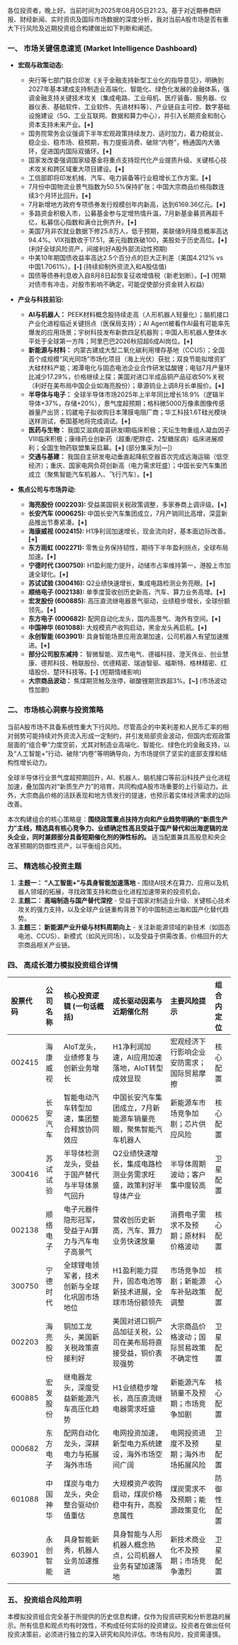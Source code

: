各位投资者，晚上好。当前时间为2025年08月05日21:23。基于对近期券商研报、财经新闻、实时资讯及国际市场数据的深度分析，我对当前A股市场是否有重大下行风险及近期投资组合构建做出如下判断和阐述。

### 一、 市场关键信息速览 (Market Intelligence Dashboard)

*   **宏观与政策动态:**
    *   央行等七部门联合印发《关于金融支持新型工业化的指导意见》，明确到2027年基本建成支持制造业高端化、智能化、绿色化发展的金融体系，强调金融支持关键技术攻关（集成电路、工业母机、医疗装备、服务器、仪器仪表、基础软件、工业软件、先进材料等）、产业链自主可控、数字基础设施建设（5G、工业互联网、数据和算力中心），并引入长期资金和耐心资本支持未来产业。**[+]**
    *   国务院常务会议强调下半年宏观政策持续发力、适时加力，着力稳就业、稳企业、稳市场、稳预期，有力提振消费、破除“内卷”，畅通国内大循环，促进国内国际双循环。**[+]**
    *   国家发改委强调国家级基金将重点支持现代化产业提质升级、关键核心技术攻关和跨区域重大项目建设。**[+]**
    *   工信部即将印发机械、汽车、电力装备等行业稳增长工作方案。**[+]**
    *   7月份中国物流业景气指数为50.5%保持扩张；中国大宗商品价格指数连续3个月环比回升。**[+]**
    *   7月新增地方政府专项债券发行规模创年内新高，达到6169.36亿元。**[+]**
    *   多路资金积极入市，公募基金参与定增热情升温，7月新基金募资再超千亿，私募信心指数和满仓比例齐升。**[+]**
    *   美国7月非农就业数据下修25.8万人，低于预期，美联储9月降息概率高达94.4%。VIX指数收于17.51，美元指数跌破100，美股处于历史高位。**[+]** (利好全球风险资产，间接利好A股外部流动性预期)
    *   中美10年期国债收益率高达2.5个百分点的巨大正利差（美国4.212% vs 中国1.7061%）。**[-]** (持续抑制外资流入和A股估值)
    *   国债等债券利息收入自8月8日起恢复征收增值税（新老划断）。**[~]** (短期对债市有冲击，对股市影响不确定，可能促使部分资金转入权益)

*   **产业与科技前沿:**
    *   **AI与机器人：** PEEK材料概念股持续走高（人形机器人轻量化）；脑机接口产业化进程临近关键拐点（医保局支持）；AI Agent被看作AI最有可能率先爆发的应用场景；宇树科技发布新款四足机器狗；中国人形机器人整体水平处于全球第一方阵；阿里巴巴2026秋招超6成AI岗位。**[+]**
    *   **新能源与材料：** 内蒙古建成大型二氧化碳利用埋存基地（CCUS）；全国首个成规模“风光同场”市场化项目（海上光伏）获批；双良节能拟增资扩大硅材料产能；湘潭电化与固态电池企业合作研发锰酸锂；电钴7月产量环比减少17.29%，价格继续上探；美国对进口半成品铜产品征收50%关税（利好在美布局中国企业如海亮股份）；章源钨业上调8月长单报价。**[+]**
    *   **半导体与电子：** 全球半导体市场2025年上半年同比增长18.9%（逻辑半导体+37%，存储+20%），景气度超预期；格科微5000万像素图像传感器量产出货；钧崴电子拟收购日本薄膜电阻厂商；华工科技1.6T硅光模块送样测试，泰国基地将完成调试。**[+]**
    *   **医药与生物：** 我国艾滋病疫苗研发I期临床积极；天坛生物重组人凝血因子Ⅷ临床积极；康缘药业创新药（超重/肥胖症、2型糖尿病）临床进展顺利；全国生物药联盟集采启幕。**[+]** (部分集采为[—])
    *   **交通与基建：** 我国自主研发电动垂直起降航空器首次完成远海运输（低空经济）；重庆、国家电网负荷创新高（电力需求旺盛）；中国长安汽车集团成立（聚焦智能汽车机器人、飞行汽车）。**[+]**

*   **焦点公司与市场异动:**
    *   **海亮股份 (002203):** 受益美国铜关税政策调整，多家券商上调评级。**[+]**
    *   **长安汽车 (000625):** 中国长安汽车集团成立，7月产销同比高增，深蓝新品推出节奏紧凑。**[+]**
    *   **海康威视 (002415):** H1净利润加速增长，现金流向好，基本面边际改善。**[+]**
    *   **东方雨虹 (002271):** 零售业务保持韧性，期待下半年盈利拐点，全球布局加速。**[+]**
    *   **宁德时代 (300750):** H1盈利能力提升，动储市占率维持第一，港股上市加速全球化。**[+]**
    *   **苏试试验 (300416):** Q2业绩快速增长，集成电路检测业务亮眼。**[+]**
    *   **顺络电子 (002138):** 单季度营收创历史新高，汽车、算力业务高增。**[+]**
    *   **宏发股份 (600885):** 高压直流继电器景气驱动，业绩稳步增长，全球份额领先。**[+]**
    *   **东方电子 (000682):** 配网自动化龙头，国内高景气、海外有空间。**[+]**
    *   **中国神华 (601088):** 大规模资产收购启动，黑金龙头再启航。**[+]**
    *   **永创智能 (603901):** 具身智能场景应用浪潮加速，公司机器人有望加速推进。**[+]**
    *   **部分公司股东减持：** 智微智能、双杰电气、德福科技、澄天伟业、创业慧康、德邦科技、畅联股份、优德精密、瑞迪智驱、福斯特、格林精密、红墙股份、楚环科技等。**[-]** (短期情绪影响)
    *   **大宗商品波动：** 焦煤期货触及涨停，碳酸锂期货跌超3%。**[~]** (市场波动性加剧)

### 二、 市场核心洞察与投资策略

当前A股市场不具备系统性重大下行风险。尽管高企的中美利差和人民币汇率的相对弱势可能持续对外资流入形成一定制约，并引发局部资金波动，但国内宏观政策层面的“组合拳”力度空前，尤其对制造业高端化、智能化、绿色化的金融支持，以及“人工智能+”行动、破除“内卷”等明确导向，为市场提供了坚实的底部支撑和结构性增长动力。

全球半导体行业景气度超预期回升，AI、机器人、脑机接口等前沿科技产业化进程加速，叠加国内对“新质生产力”的培育，共同构成A股市场重要的上行驱动力。此外，大宗商品价格的活跃表现和地方债发行的提速，也预示着实体经济需求的边际改善。

本次构建组合的核心策略是：**围绕政策重点扶持方向和产业趋势明确的“新质生产力”主线，精选具有核心竞争力、业绩确定性高且受益于国产替代和出海逻辑的龙头企业，同时兼顾部分具备短期催化剂的弹性标的。** 适当配置兼具高股息和央企改革预期的防御性资产，以平衡组合风险。

### 三、 精选核心投资主题

1.  **主题一： “人工智能+”与具身智能加速落地** - 围绕AI技术在算力、应用以及机器人领域的拓展，寻找政策支持和商业化进程加速带来的投资机会。
2.  **主题二： 高端制造与国产替代深挖** - 受益于国家对制造业升级、关键核心技术攻关的强力支持，以及全球产业链重构背景下的中国制造出海和国产化替代趋势。
3.  **主题三： 新能源产业升级与材料周期向上** - 关注新能源领域的新技术（如固态电池、CCUS）、新模式（如风光同场），以及受益于供需改善、价格回升的大宗商品相关产业链。

### 四、 高成长潜力模拟投资组合详情

| 股票代码 | 公司名称 | 核心投资逻辑 (一句话概括) | 成长驱动因素与近期催化剂 | 主要风险提示 | 组合内定位 |
| :------- | :------- | :------------------------ | :----------------------- | :----------- | :--------- |
| 002415   | 海康威视 | AIoT龙头，业绩修复与创新业务增长 | H1净利润加速，AI应用加速落地，AIoT转型成效显现 | 宏观经济下行影响企业安防需求；国际贸易摩擦 | 核心配置 |
| 000625   | 长安汽车 | 智能电动汽车转型加速，集团整合释放协同效应 | 中国长安汽车集团成立，7月新能源车销量亮眼，聚焦智能汽车机器人 | 新能源车市场竞争加剧；芯片供应风险 | 核心配置 |
| 300416   | 苏试试验 | 半导体检测龙头，受益于国产替代与半导体景气回升 | Q2业绩快速增长，集成电路检测业务需求旺盛，政策利好半导体产业 | 半导体周期波动；客户集中度较高 | 卫星配置 |
| 002138   | 顺络电子 | 电子元器件隐形冠军，受益于AI算力与汽车电子高景气 | 营收创历史新高，汽车、算力业务快速放量 | 消费电子需求不及预期；原材料价格波动 | 核心配置 |
| 300750   | 宁德时代 | 全球锂电领军者，技术创新与全球化巩固市场地位 | H1盈利能力提升，固态电池等新技术进展，全球市场份额领先 | 市场竞争加剧；新能源车补贴政策调整 | 核心配置 |
| 002203   | 海亮股份 | 铜加工龙头，美国新关税政策直接利好 | 美国对进口铜产品加征关税，公司在美布局将直接受益，铜价表现强势 | 大宗商品价格波动；国际贸易政策不确定性 | 卫星配置 |
| 600885   | 宏发股份 | 继电器龙头，深度受益新能源汽车高压化趋势 | H1业绩稳步增长，高压直流继电器需求旺盛 | 新能源汽车销量不及预期；市场竞争加剧 | 核心配置 |
| 000682   | 东方电子 | 配网自动化龙头，深耕电力与拓展海外市场 | 电网投资加速，新型电力系统建设，海外市场空间广阔 | 电网投资进度不及预期；海外市场拓展风险 | 卫星配置 |
| 601088   | 中国神华 | 煤炭与电力龙头，央企整合驱动价值重估 | 大规模资产收购启动，煤炭价格稳中有升，高股息属性 | 煤炭需求不及预期；能源政策变化 | 防御性配置 |
| 603901   | 永创智能 | 具身智能新秀，机器人业务加速推进 | 具身智能与人形机器人概念热点，公司机器人业务有望加速落地 | 新技术商业化不及预期；市场竞争激烈 | 卫星配置 |

### 五、 投资组合风险声明

本模拟投资组合完全基于所提供的历史信息构建，仅作为投资研究和分析思路的展示。所有信息和观点均有时效性，不构成任何实际的投资建议。投资者在做出任何投资决策前，必须进行独立的深入研究和风险评估。市场有风险，投资需谨慎。